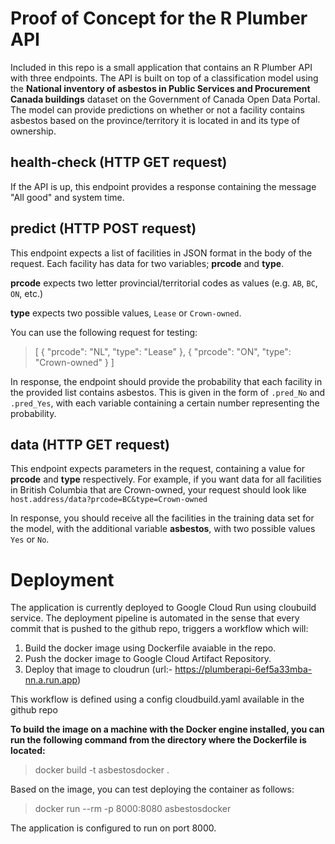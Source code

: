 # Proof of Concept for the R Plumber API

Included in this repo is a small application that contains an R Plumber API with three endpoints. The API is built on top of a classification model using the **National inventory of asbestos in Public Services and Procurement Canada buildings** dataset on the Government of Canada Open Data Portal. The model can provide predictions on whether or not a facility contains asbestos based on the province/territory it is located in and its type of ownership.


## health-check (HTTP GET request)
If the API is up, this endpoint provides a response containing the message "All good" and system time.

## predict (HTTP POST request)
This endpoint expects a list of facilities in JSON format in the body of the request. Each facility has data for two variables; **prcode** and **type**. 

**prcode** expects two letter provincial/territorial codes as values (e.g. `AB`, `BC`, `ON`, etc.)

**type** expects two possible values, `Lease` or `Crown-owned`. 

You can use the following request for testing:

> [ { "prcode": "NL", "type": "Lease" }, { "prcode": "ON", "type": "Crown-owned" } ]

In response, the endpoint should provide the probability that each facility in the provided list contains asbestos. This is given in the form of `.pred_No` and `.pred_Yes`, with each variable containing a certain number representing the probability. 

## data (HTTP GET request)

This endpoint expects parameters in the request, containing a value for **prcode** and **type** respectively. For example, if you want data for all facilities in British Columbia that are Crown-owned, your request should look like `host.address/data?prcode=BC&type=Crown-owned`

In response, you should receive all the facilities in the training data set for the model, with the additional variable **asbestos**, with two possible values `Yes` or `No`.

# Deployment

The application is currently deployed to Google Cloud Run using cloubuild service. The deployment pipeline is automated in the sense that every commit that is pushed to the github repo, triggers a workflow which will:
1) Build the docker image using Dockerfile avaiable in the repo.
2) Push the docker image to Google Cloud Artifact Repository.
3) Deploy that image to cloudrun (url:- https://plumberapi-6ef5a33mba-nn.a.run.app)

This workflow is defined using a config cloudbuild.yaml available in the github repo

**To build the image on a machine with the Docker engine installed, you can run the following command from the directory where the Dockerfile is located:**

> docker build -t asbestosdocker .

Based on the image, you can test deploying the container as follows:
    
> docker run --rm -p 8000:8080 asbestosdocker

The application is configured to run on port 8000.
